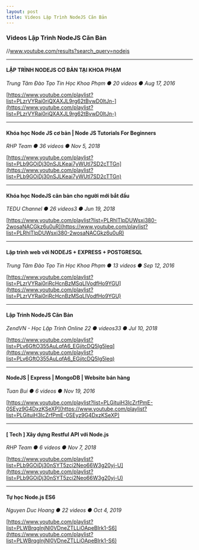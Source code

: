 ```yaml
---
layout: post
title: Videos Lập Trình NodeJS Căn Bản
---
```


### Videos Lập Trình NodeJS Căn Bản
//www.youtube.com/results?search_query=nodejs

-----
#### LẬP TRÌNH NODEJS CƠ BẢN TẠI KHOA PHẠM
_Trung Tâm Đào Tạo Tin Học Khoa Phạm &#9679; 20 videos &#9679; Aug 17, 2016_

[https://www.youtube.com/playlist?list=PLzrVYRai0riQXAXJL9rg62tBvwD0ltJn-](https://www.youtube.com/playlist?list=PLzrVYRai0riQXAXJL9rg62tBvwD0ltJn-)


-----
#### Khóa học Node JS cơ bản | Node JS Tutorials For Beginners
_RHP Team &#9679; 36 videos &#9679; Nov 5, 2018_

[https://www.youtube.com/playlist?list=PLb9GOiDj30nSJLKeai7yWUtl7SD2cTTGn](https://www.youtube.com/playlist?list=PLb9GOiDj30nSJLKeai7yWUtl7SD2cTTGn)


-----
#### Khóa học NodeJS căn bản cho người mới bắt đầu
_TEDU Channel &#9679; 26 videos3 &#9679; Jun 19, 2018_

[https://www.youtube.com/playlist?list=PLRhlTlpDUWsxi380-2wosaNACGkz6u0uR](https://www.youtube.com/playlist?list=PLRhlTlpDUWsxi380-2wosaNACGkz6u0uR)


-----
#### Lập trình web với NODEJS + EXPRESS + POSTGRESQL
_Trung Tâm Đào Tạo Tin Học Khoa Phạm &#9679; 13 videos &#9679; Sep 12, 2016_

[https://www.youtube.com/playlist?list=PLzrVYRai0riRcHcnBzMSqLIVodfHo9YGU](https://www.youtube.com/playlist?list=PLzrVYRai0riRcHcnBzMSqLIVodfHo9YGU)


-----
#### Lập Trình NodeJS Căn Bản
_ZendVN - Học Lập Trình Online 22 &#9679; videos33 &#9679; Jul 10, 2018_

[https://www.youtube.com/playlist?list=PLv6GftO355AuLqfA6_EGjitcDQ5lg5leq](https://www.youtube.com/playlist?list=PLv6GftO355AuLqfA6_EGjitcDQ5lg5leq)


-----
#### NodeJS | Express | MongoDB | Website bán hàng
_Tuan Bui &#9679; 6 videos &#9679; Nov 19, 2016_

[https://www.youtube.com/playlist?list=PLGituiH3IcZrfPmE-0SEyz9G4DxzKSeXP](https://www.youtube.com/playlist?list=PLGituiH3IcZrfPmE-0SEyz9G4DxzKSeXP)


-----
#### [ Tech ] Xây dựng Restful API với Node.js
_RHP Team &#9679; 6 videos &#9679; Nov 7, 2018_

[https://www.youtube.com/playlist?list=PLb9GOiDj30nSYT5zci2Neo66W3g20yj-U](https://www.youtube.com/playlist?list=PLb9GOiDj30nSYT5zci2Neo66W3g20yj-U)


-----
#### Tự học Node.js ES6
_Nguyen Duc Hoang &#9679; 22 videos &#9679; Oct 4, 2019_

[https://www.youtube.com/playlist?list=PLWBrqglnjNl0VDneZTLLiOApeBIrk1-S6](https://www.youtube.com/playlist?list=PLWBrqglnjNl0VDneZTLLiOApeBIrk1-S6)

